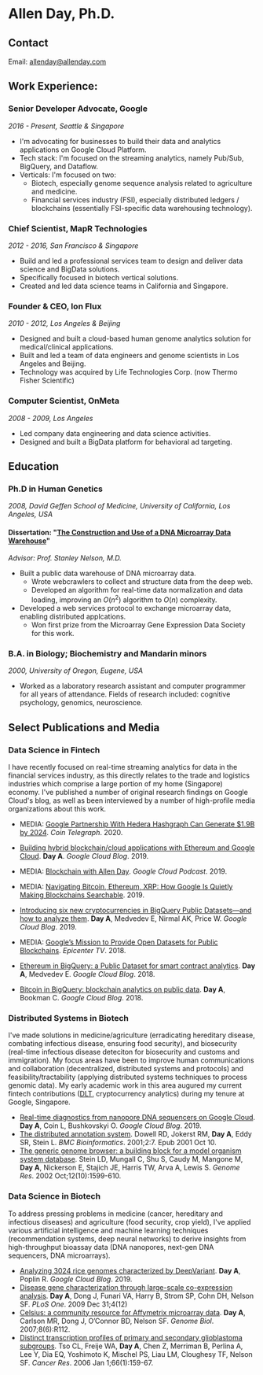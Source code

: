 # Allen Day, Ph.D.

## Contact

Email: [allenday@allenday.com](mailto:allenday@allenday.com)

## Work Experience:

### Senior Developer Advocate, Google
*2016 - Present, Seattle & Singapore*
- I'm advocating for businesses to build their data and analytics applications
  on Google Cloud Platform.
- Tech stack: I'm focused on the streaming analytics, namely Pub/Sub, BigQuery,
  and Dataflow.
- Verticals: I'm focused on two:
  - Biotech, especially genome sequence analysis related to agriculture and
    medicine.
  - Financial services industry (FSI), especially distributed ledgers /
    blockchains (essentially FSI-specific data warehousing technology).

### Chief Scientist, MapR Technologies
*2012 - 2016, San Francisco & Singapore*
- Build and led a professional services team to design and deliver data science
  and BigData solutions.
- Specifically focused in biotech vertical solutions.
- Created and led data science teams in California and Singapore.

### Founder & CEO, Ion Flux
*2010 - 2012, Los Angeles & Beijing*
- Designed and built a cloud-based human genome analytics solution for
  medical/clinical applications.
- Built and led a team of data engineers and genome scientists in Los Angeles
  and Beijing.
- Technology was acquired by Life Technologies Corp. (now Thermo Fisher
  Scientific)

<!--
### Computer Scientist, Language Weaver
*2009 - 2010, Los Angeles*
- Engineered a distributed computing, machine learning application (statistical machine translation).
-->
### Computer Scientist, OnMeta
*2008 - 2009, Los Angeles*
- Led company data engineering and data science activities.
- Designed and built a BigData platform for behavioral ad targeting.

## Education

### Ph.D in Human Genetics
*2008, David Geffen School of Medicine, University of California, Los Angeles, USA*

#### Dissertation: "[The Construction and Use of a DNA Microarray Data Warehouse](https://github.com/allenday/dissertation/raw/master/thesis.pdf)"
*Advisor: Prof. Stanley Nelson, M.D.*
- Built a public data warehouse of DNA microarray data.
  - Wrote webcrawlers to collect and structure data from the deep web.
  - Developed an algorithm for real-time data normalization and data loading,
    improving an $O(n^2)$ algorithm to $O(n)$ complexity.
- Developed a web services protocol to exchange microarray data, enabling
  distributed applcations.
  - Won first prize from the Microarray Gene Expression Data Society for this
    work.

### B.A. in Biology; Biochemistry and Mandarin minors
*2000, University of Oregon, Eugene, USA*
- Worked as a laboratory research assistant and computer programmer for all
  years of attendance. Fields of research included: cognitive psychology,
  genomics, neuroscience.

## Select Publications and Media

### Data Science in Fintech

  I have recently focused on real-time streaming analytics for data in the
  financial services industry, as this directly relates to the trade and
  logistics industries which comprise a large portion of my home (Singapore)
  economy. I've published a number of original research findings on Google
  Cloud's blog, as well as been interviewed by a number of high-profile media
  organizations about this work.

- MEDIA: [Google Partnership With Hedera Hashgraph Can Generate $1.9B by 2024](https://cointelegraph.com/news/google-partnership-with-hedera-hashgraph-can-generate-19b-by-2024). *Coin Telegraph*. 2020.
- [Building hybrid blockchain/cloud applications with Ethereum and Google Cloud](https://cloud.google.com/blog/products/data-analytics/building-hybrid-blockchain-cloud-applications-with-ethereum-and-google-cloud). **Day A**. *Google Cloud Blog*. 2019.
- MEDIA: [Blockchain with Allen Day](https://www.gcppodcast.com/post/episode-186-blockchain-with-allen-day/). *Google Cloud Podcast*. 2019.
- MEDIA: [Navigating Bitcoin, Ethereum, XRP: How Google Is Quietly Making Blockchains Searchable](https://www.forbes.com/sites/michaeldelcastillo/2019/02/04/navigating-bitcoin-ethereum-xrp-how-google-is-quietly-making-blockchains-searchable/#33054b524248). 2019.
- [Introducing six new cryptocurrencies in BigQuery Public Datasets—and how to analyze them](https://cloud.google.com/blog/products/data-analytics/introducing-six-new-cryptocurrencies-in-bigquery-public-datasets-and-how-to-analyze-them). **Day A**, Medvedev E, Nirmal AK, Price W. *Google Cloud Blog*. 2019.
- MEDIA: [Google’s Mission to Provide Open Datasets for Public Blockchains](https://epicenter.tv/episodes/254/). *Epicenter TV*. 2018.

- [Ethereum in BigQuery: a Public Dataset for smart contract analytics](https://cloud.google.com/blog/products/data-analytics/ethereum-bigquery-public-dataset-smart-contract-analytics). **Day A**, Medvedev E. *Google Cloud Blog*. 2018.
- [Bitcoin in BigQuery: blockchain analytics on public data](https://cloud.google.com/blog/products/gcp/bitcoin-in-bigquery-blockchain-analytics-on-public-data). **Day A**, Bookman C. *Google Cloud Blog*. 2018.

### Distributed Systems in Biotech

  I've made solutions in medicine/agriculture (erradicating hereditary disease,
  combating infectious disease, ensuring food security), and biosecurity
  (real-time infectious disease deteciton for biosecurity and customs and
  immigration). My focus areas have been to improve human communications and
  collaboration (decentralized, distributed systems and protocols) and
  feasibility/tractability (applying distributed systems techniques to process
  genomic data). My early academic work in this area augured my current fintech
  contributions ([DLT](https://en.wikipedia.org/wiki/Distributed_ledger),
  cryptocurrency analytics) during my tenure at Google, Singapore.
  
- [Real-time diagnostics from nanopore DNA sequencers on Google Cloud](https://cloud.google.com/blog/products/data-analytics/real-time-diagnostics-from-nanopore-dna-sequencers-on-google-cloud). **Day A**, Coin L, Bushkovskyi O. *Google Cloud Blog*. 2019.
- [The distributed annotation system](https://www.ncbi.nlm.nih.gov/pubmed/11667947). Dowell RD, Jokerst RM, **Day A**, Eddy SR, Stein L. *BMC Bioinformatics*. 2001;2:7. Epub 2001 Oct 10.
- [The generic genome browser: a building block for a model organism system database](https://www.ncbi.nlm.nih.gov/pubmed/12368253). Stein LD, Mungall C, Shu S, Caudy M, Mangone M, **Day A**, Nickerson E, Stajich JE, Harris TW, Arva A, Lewis S. *Genome Res*. 2002 Oct;12(10):1599-610.

### Data Science in Biotech

  To address pressing problems in medicine (cancer, hereditary and infectious
  diseases)  and agriculture (food security, crop yield), I've applied various
  artificial intelligence and machine learning techniques (recommendation
  systems, deep neural networks) to derive insights from high-throughput bioassay
  data (DNA nanopores, next-gen DNA sequencers, DNA microarrays).

- [Analyzing 3024 rice genomes characterized by DeepVariant](https://cloud.google.com/blog/products/data-analytics/analyzing-3024-rice-genomes-characterized-by-deepvariant). **Day A**, Poplin R. *Google Cloud Blog*. 2019.
- [Disease gene characterization through large-scale co-expression analysis](https://www.ncbi.nlm.nih.gov/pubmed/20046828). **Day A**, Dong J, Funari VA, Harry B, Strom SP, Cohn DH, Nelson SF. *PLoS One*. 2009 Dec 31;4(12)
- [Celsius: a community resource for Affymetrix microarray data](https://www.ncbi.nlm.nih.gov/pubmed/17570842). **Day A**, Carlson MR, Dong J, O’Connor BD, Nelson SF. *Genome Biol*. 2007;8(6):R112.
- [Distinct transcription profiles of primary and secondary glioblastoma subgroups](https://www.ncbi.nlm.nih.gov/pubmed/16397228). Tso CL, Freije WA, **Day A**, Chen Z, Merriman B, Perlina A, Lee Y, Dia EQ, Yoshimoto K, Mischel PS, Liau LM, Cloughesy TF, Nelson SF. *Cancer Res*. 2006 Jan 1;66(1):159-67.

<!---
Additional Publications
- [Cartilage-selective genes identified in genome-scale analysis of non-cartilage and cartilage gene expression](https://www.ncbi.nlm.nih.gov/pubmed/17565682). Funari VA, **Day A**, Krakow D, Cohn ZA, Chen Z, Nelson SF, Cohn DH. *BMC Genomics*. 2007 Jun 12;8:165.
-->
